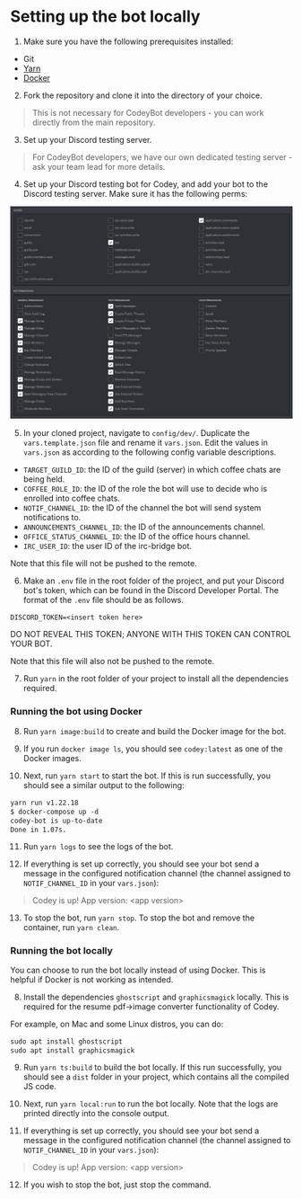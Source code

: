 # Setting up the bot locally

1. Make sure you have the following prerequisites installed:

- Git
- [Yarn](https://classic.yarnpkg.com/en/docs/install)
- [Docker](https://docs.docker.com/get-docker/)

2. Fork the repository and clone it into the directory of your choice.

> This is not necessary for CodeyBot developers - you can work directly from the main repository.

3. Set up your Discord testing server.

> For CodeyBot developers, we have our own dedicated testing server - ask your team lead for more details.

4. Set up your Discord testing bot for Codey, and add your bot to the Discord testing server. Make sure it has the following perms:

![botperms](../assets/botPerms.png)

5. In your cloned project, navigate to `config/dev/`. Duplicate the `vars.template.json` file and rename it `vars.json`. Edit the values in `vars.json` as according to the following config variable descriptions.

- `TARGET_GUILD_ID`: the ID of the guild (server) in which coffee chats are being held.
- `COFFEE_ROLE_ID`: the ID of the role the bot will use to decide who is enrolled into coffee chats.
- `NOTIF_CHANNEL_ID`: the ID of the channel the bot will send system notifications to.
- `ANNOUNCEMENTS_CHANNEL_ID`: the ID of the announcements channel.
- `OFFICE_STATUS_CHANNEL_ID`: the ID of the office hours channel.
- `IRC_USER_ID`: the user ID of the irc-bridge bot.

Note that this file will not be pushed to the remote.

6. Make an `.env` file in the root folder of the project, and put your Discord bot's token, which can be found in the Discord Developer Portal. The format of the `.env` file should be as follows.

```
DISCORD_TOKEN=<insert token here>
```

DO NOT REVEAL THIS TOKEN; ANYONE WITH THIS TOKEN CAN CONTROL YOUR BOT.

Note that this file will also not be pushed to the remote.

7. Run `yarn` in the root folder of your project to install all the dependencies required.

### Running the bot using Docker

8. Run `yarn image:build` to create and build the Docker image for the bot.

9. If you run `docker image ls`, you should see `codey:latest` as one of the Docker images.

10. Next, run `yarn start` to start the bot. If this is run successfully, you should see a similar output to the following:

```
yarn run v1.22.18
$ docker-compose up -d
codey-bot is up-to-date
Done in 1.07s.
```

11. Run `yarn logs` to see the logs of the bot.

12. If everything is set up correctly, you should see your bot send a message in the configured notification channel (the channel assigned to `NOTIF_CHANNEL_ID` in your `vars.json`):

> Codey is up! App version: \<app version>

13. To stop the bot, run `yarn stop`. To stop the bot and remove the container, run `yarn clean`.

### Running the bot locally

You can choose to run the bot locally instead of using Docker. This is helpful if Docker is not working as intended.

8. Install the dependencies `ghostscript` and `graphicsmagick` locally. This is required for the resume pdf->image converter functionality of Codey.

For example, on Mac and some Linux distros, you can do:

```
sudo apt install ghostscript
sudo apt install graphicsmagick
```

9. Run `yarn ts:build` to build the bot locally. If this run successfully, you should see a `dist` folder in your project, which contains all the compiled JS code.

10. Next, run `yarn local:run` to run the bot locally. Note that the logs are printed directly into the console output.

11. If everything is set up correctly, you should see your bot send a message in the configured notification channel (the channel assigned to `NOTIF_CHANNEL_ID` in your `vars.json`):

> Codey is up! App version: \<app version>

12. If you wish to stop the bot, just stop the command.
